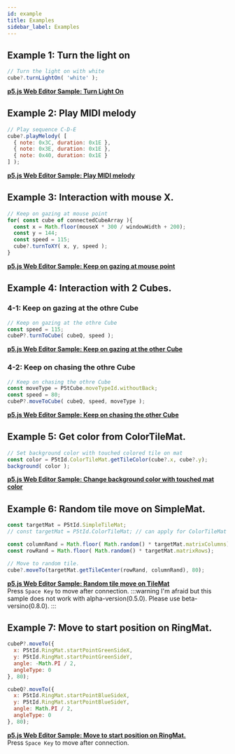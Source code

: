 ```yaml
---
id: example
title: Examples
sidebar_label: Examples
---
```


## Example 1: Turn the light on
```javascript
// Turn the light on with white
cube?.turnLightOn( 'white' );
```
**[p5.js Web Editor Sample: Turn Light On](https://editor.p5js.org/tetunori/sketches/2J4HYQA35)**

## Example 2: Play MIDI melody
```javascript
// Play sequence C-D-E
cube?.playMelody( [ 
  { note: 0x3C, duration: 0x1E }, 
  { note: 0x3E, duration: 0x1E }, 
  { note: 0x40, duration: 0x1E } 
] );
```
**[p5.js Web Editor Sample: Play MIDI melody](https://editor.p5js.org/tetunori/sketches/yfFYiyMRx)**

## Example 3: Interaction with mouse X.
```javascript
// Keep on gazing at mouse point
for( const cube of connectedCubeArray ){
  const x = Math.floor(mouseX * 300 / windowWidth + 200);
  const y = 144;
  const speed = 115; 
  cube?.turnToXY( x, y, speed );
}
```
**[p5.js Web Editor Sample: Keep on gazing at mouse point](https://editor.p5js.org/tetunori/sketches/HNZniaSdx)**

## Example 4: Interaction with 2 Cubes.
### 4-1: Keep on gazing at the othre Cube
```javascript
// Keep on gazing at the othre Cube
const speed = 115;
cubeP?.turnToCube( cubeQ, speed );
```
**[p5.js Web Editor Sample: Keep on gazing at the other Cube](https://editor.p5js.org/tetunori/sketches/wsYXbuRL5)**

### 4-2: Keep on chasing the othre Cube
```javascript
// Keep on chasing the othre Cube
const moveType = P5tCube.moveTypeId.withoutBack;
const speed = 80;
cubeP?.moveToCube( cubeQ, speed, moveType );
```
**[p5.js Web Editor Sample: Keep on chasing the other Cube](https://editor.p5js.org/tetunori/sketches/gSg6D4zGC)**

## Example 5: Get color from ColorTileMat.
```javascript
// Set background color with touched colored tile on mat
const color = P5tId.ColorTileMat.getTileColor(cube?.x, cube?.y);
background( color );
```
**[p5.js Web Editor Sample: Change background color with touched mat color](https://editor.p5js.org/tetunori/sketches/cHerL4iap)**

## Example 6: Random tile move on SimpleMat.
```javascript
const targetMat = P5tId.SimpleTileMat;
// const targetMat = P5tId.ColorTileMat; // can apply for ColorTileMat

const columnRand = Math.floor( Math.random() * targetMat.matrixColumns);
const rowRand = Math.floor( Math.random() * targetMat.matrixRows);

// Move to random tile.
cube?.moveTo(targetMat.getTileCenter(rowRand, columnRand), 80);
```
**[p5.js Web Editor Sample: Random tile move on TileMat](https://editor.p5js.org/tetunori/sketches/pEwYvCLW_)**  
Press `Space Key` to move after connection.
:::warning
I'm afraid but this sample does not work with alpha-version(0.5.0). Please use beta-versino(0.8.0).
:::

## Example 7: Move to start position on RingMat.
```javascript
cubeP?.moveTo({
  x: P5tId.RingMat.startPointGreenSideX,
  y: P5tId.RingMat.startPointGreenSideY,
  angle: -Math.PI / 2,
  angleType: 0
}, 80);

cubeQ?.moveTo({
  x: P5tId.RingMat.startPointBlueSideX,
  y: P5tId.RingMat.startPointBlueSideY,
  angle: Math.PI / 2,
  angleType: 0
}, 80);
```
**[p5.js Web Editor Sample: Move to start position on RingMat.](https://editor.p5js.org/tetunori/sketches/STNvAnVLB)**  
Press `Space Key` to move after connection.

